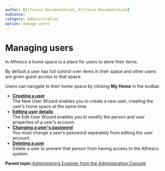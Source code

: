 ```yaml
---
author: [Alfresco Documentation, Alfresco Documentation]
audience: 
category: Administration
option: manage users
---
```


# Managing users

In Alfresco a home space is a place for users to store their items.

By default a user has full control over items in their space and other users are given guest access to that space.

Users can navigate to their home space by clicking **My Home** in the toolbar.

-   **[Creating a user](../tasks/tuh-user-create.md)**  
The New User Wizard enables you to create a new user, creating the user’s home space at the same time.
-   **[Editing user details](../tasks/tuh-user-edit.md)**  
The Edit User Wizard enables you to modify the person and user properties of a user’s account.
-   **[Changing a user's password](../tasks/tuh-user-password.md)**  
You must change a user’s password separately from editing the user account.
-   **[Deleting a user](../tasks/tuh-user-delete.md)**  
Delete a user to prevent that person from having access to the Alfresco system.

**Parent topic:**[Administering Explorer from the Administration Console](../topics/guh-hdg-administration.md)

